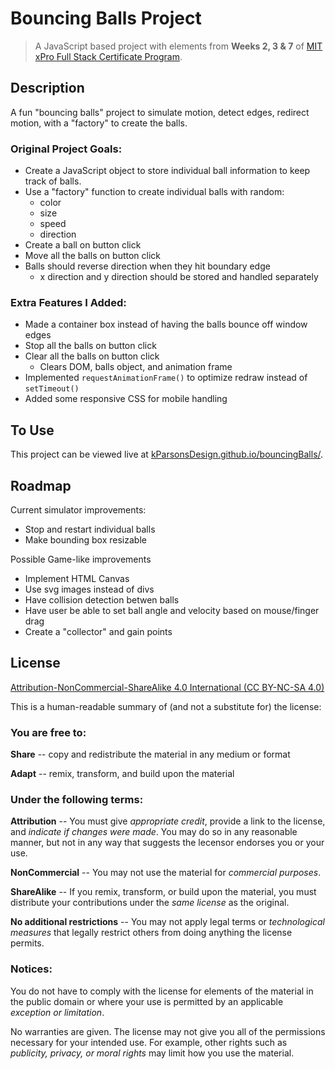 # Bouncing Balls Project

> A JavaScript based project with elements from **Weeks 2, 3 & 7** of [MIT xPro Full Stack Certificate Program](https://executive-ed.xpro.mit.edu/professional-certificate-coding?advocate_email=kmp109%40gmail.com&utm_campaign=incentivized_referrals&utm_medium=personal_url&utm_source=referral&utm_content=SO%20-%20MIT%20xPRO%20-%20Professional%20Certificate%20in%20Coding&advocate_source=#referrals-email-capture-modal).

<!--## Status?-->

## Description
A fun "bouncing balls" project to simulate motion, detect edges, redirect motion, with a "factory" to create the balls.

### Original Project Goals:
- Create a JavaScript object to store individual ball information to keep track of balls.
- Use a "factory" function to create individual balls with random:
  - color
  - size
  - speed
  - direction
- Create a ball on button click
- Move all the balls on button click
- Balls should reverse direction when they hit boundary edge
  - x direction and y direction should be stored and handled separately

### Extra Features I Added:
- Made a container box instead of having the balls bounce off window edges
- Stop all the balls on button click
- Clear all the balls on button click
  - Clears DOM, balls object, and animation frame
- Implemented `requestAnimationFrame()` to optimize redraw instead of `setTimeout()`
- Added some responsive CSS for mobile handling

<!--
## Installation
Currently only available on web browsers.
-->
## To Use
This project can be viewed live at [kParsonsDesign.github.io/bouncingBalls/](https://kParsonsDesign.github.io/bouncingBalls/).

<!--### Support-->

## Roadmap
Current simulator improvements:
- Stop and restart individual balls
- Make bounding box resizable

Possible Game-like improvements
- Implement HTML Canvas
- Use svg images instead of divs
- Have collision detection betwen balls
- Have user be able to set ball angle and velocity based on mouse/finger drag
- Create a "collector" and gain points


## License
[Attribution-NonCommercial-ShareAlike 4.0 International (CC BY-NC-SA 4.0)](https://github.com/kParsonsDesign/bouncingBalls/blob/main/LICENSE)

This is a human-readable summary of (and not a substitute for) the license:

### You are free to:

**Share** -- copy and redistribute the material in any medium or format

**Adapt** -- remix, transform, and build upon the material

### Under the following terms:

**Attribution** -- You must give *appropriate credit*, provide a link to the license, and *indicate if changes were made*. You may do so in any reasonable manner, but not in any way that suggests the lecensor endorses you or your use.

**NonCommercial** -- You may not use the material for *commercial purposes*.

**ShareAlike** -- If you remix, transform, or build upon the material, you must distribute your contributions under the *same license* as the original.

**No additional restrictions** -- You may not apply legal terms or *technological measures* that legally restrict others from doing anything the license permits.

### Notices:

You do not have to comply with the license for elements of the material in the public domain or where your use is permitted by an applicable *exception or limitation*.

No warranties are given. The license may not give you all of the permissions necessary for your intended use. For example, other rights such as *publicity, privacy, or moral rights* may limit how you use the material.
